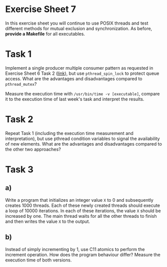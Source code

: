 # Exercise Sheet 7

In this exercise sheet you will continue to use POSIX threads and test different methods for mutual exclusion and synchronization.
As before, **provide a Makefile** for all executables.

# Task 1

Implement a single producer multiple consumer pattern as requested in Exercise Sheet 6 Task 2 ([link](../exercise06/README.md)), but use `pthread_spin_lock` to protect queue access. What are the advantages and disadvantages compared to `pthread_mutex`?

Measure the execution time with `/usr/bin/time -v [executable]`, compare it to the execution time of last week's task and interpret the results.

# Task 2

Repeat Task 1 (including the execution time measurement and interpretation), but use pthread condition variables to signal the availability of new elements. What are the advantages and disadvantages compared to the other two approaches?

# Task 3

## a)
Write a program that initializes an integer value `X` to 0 and subsequently creates 1000 threads. Each of these newly created threads should execute a loop of 10000 iterations. In each of these iterations, the value `X` should be increased by one. The main thread waits for all the other threads to finish and then writes the value `X` to the output.

## b)
Instead of simply incrementing by 1, use C11 atomics to perform the increment operation. How does the program behaviour differ? Measure the execution time of both versions.
